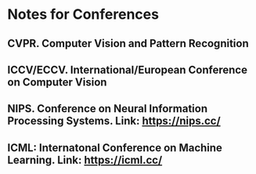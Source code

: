 # Notes for Conferences
## CVPR. Computer Vision and Pattern Recognition

## ICCV/ECCV. International/European Conference on Computer Vision

## NIPS. Conference on Neural Information Processing Systems. Link: https://nips.cc/

## ICML: Internatonal Conference on Machine Learning. Link: https://icml.cc/

